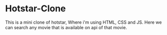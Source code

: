 # Hotstar-Clone
This is a mini clone of hotstar, Where i'm using HTML, CSS and JS. Here we can search any movie that is available on api of that movie.
